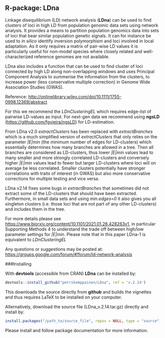 R-package: LDna
-------------
Linkage disequilibrium (LD) network analysis (**LDna**) can be used to find clusters of loci in high LD from population genomic data sets using network analysis. It provides a means to partition population genomics data into sets of loci that bear similar population genetic signals. It can for instance be used to *in silico* identify inversion polymorphism and loci involved in local adaptation. As it only requires a matrix of pair-wise LD values it is particularly useful for non-model species where closely related and well-characterized reference genomes are not available.

LDna also includes a function that can be used to find cluster of loci connected by high LD along non-overlapping windows and uses Principal Component Analysis to summerise the information from the clusters, to increase power (less conservative multiple correction) in Genome Wide Association Studies (GWAS).

Reference: http://onlinelibrary.wiley.com/doi/10.1111/1755-0998.12369/abstract

For this we recommend the *LDnClusteringEL* which requires edge-list of pairwise LD-values as input. For next-gen data we recommend using **ngsLD** (https://github.com/fgvieira/ngsLD) for LD-estimation.

From LDna v2.0 *extractClusters* has been replaced with *extractBranches* which is a much simplified version of *extractClusters* that only relies on the parameter *|E|min* (the minimum number of edges for LD-clusters) which essentially determines how many branches are allowed in a tree. Then all branches are considered as LD-clusters, thus lower *|E|min* values lead to many smaller and more strongly correlated LD-clusters and conversely higher *|E|min* values lead to fewer but larger LD-clusters where loci will on average be less correlated. Smaller clusters potentially have stronger correlations with traits of interest (in GWAS) but also more conservative corrections for multiple testing and vice versa.

LDna v2.14 fixes some bugs in *extractBranches* that sometimes did not extract some of the LD-clusters that should have been extracted. Furthermore, in small data sets and using *min.edges=0* it also gives you all singleton clusters (i.e. those loci that are not part of any other LD-clusters) and includes them in the tree.



For more details please see https://www.biorxiv.org/content/10.1101/2021.01.26.428263v1, in particular Supporting Methods 4 to understand the trade off between high/low parameter settings for *|E|min*. Please note that in this paper LDna-1 is equivalent to *LDnClusteringEL*

Any questions or suggestions may be posted at: https://groups.google.com/forum/#!forum/ld-network-analysis

###Installing

With **devtools** (accessible from CRAN) **LDna** can be installed by:
```r
devtools::install_github("petrikemppainen/LDna", ref = 'v.2.14')
```
This downloads the source directly from **github** and builds the vignettes and thus requires LaTeX to be installed on your computer.

Alternatively, download the source file (LDna_v.2.14.tar.gz) directly and install by:
```r
install.packages("/path_to/source_file", repos = NULL, type = "source")
```
Please install and follow package documentation for more information.
